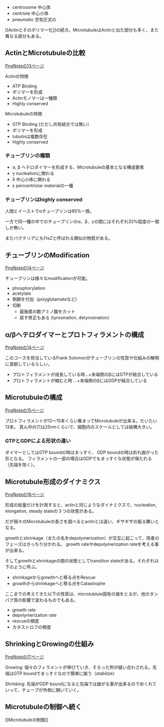 - centrosome 中心体
- centriole 中心小体
- pneumatic 空気圧式の

[[Actinとそのポリマー化]]の続き。MicrotubuleはActinと似た部分も多く、また異なる部分もある。

## ActinとMicrotubuleの比較

[PngNoteの13ページ](https://karino2.github.io/ImageGallery/CellBiology706x2.html#lg=1&slide=12)

Actinの特徴

- ATP Binding
- ポリマーを形成
- Actinモノマーは一種類
- Highly conserved

Microtubuleの特徴

- GTP Binding (ただし共有結合では無い）
- ポリマーを形成
- tubulinは複数存在
- Highly conserved

### チューブリンの種類

- α, β ヘテロダイマーを形成する、Microtubuleの基本となる構成要素
- γ nucleationに関わる
- δ 中心小体に関わる
- ε pericentriolar materialの一種

### チューブリンはhighly conserved

人間とイーストでαチューブリンは85%一致。

一方で同一種の中でのチューブリンのα、β、γの間にはそれぞれ33%程度の一致しか無い。

またバクテリアにもFtsZと呼ばれる類似の物質がある。

## チューブリンのModification

[PngNoteの14ページ](https://karino2.github.io/ImageGallery/CellBiology706x2.html#lg=1&slide=13)

チューブリンは様々なmodificationが可能。

- phosphorylation
- acetylate
- 側鎖を付加（polyglutamateなど)
- 切断
   - 最後尾の数アミノ酸をカット
   - 戻す修正もある (tyrosination, detyrosination）

## α/βヘテロダイマーとプロトフィラメントの構成

[PngNoteの14ページ](https://karino2.github.io/ImageGallery/CellBiology706x2.html#lg=1&slide=13)

このコースを担当しているFrank Solomonがチューブリンの性質や仕組みの解明に貢献しているらしい。

- プロトフィラメントが成長している時...+末端側のβにはGTPが結合している
- プロトフィラメントが縮むと時 ...+末端側のβにはGDPが結合している

## Microtubuleの構成

[PngNoteの15ページ](https://karino2.github.io/ImageGallery/CellBiology706x2.html#lg=1&slide=14)

プロトフィラメントが12〜15本くらい集まってMicrotubuleが出来る。だいたい13本。
真ん中の穴は25nmくらいで、細胞内のスケールとしては結構大きい。

### GTPとGDPによる形状の違い

ダイマーとしてはGTP boundの時はまっすぐ、 GDP boundの時は折れ曲がった形となる。
フィラメントの一部の場合はGDPでもまっすぐな状態が保たれる（先端を除く）。

## Microtubule形成のダイナミクス

[PngNoteの16ページ](https://karino2.github.io/ImageGallery/CellBiology706x2.html#lg=1&slide=15)

形成の総量だけを計測すると、actinと同じようなダイナミクスで、nucleation, elongation, steady stateの３つの状態がある。

だが個々のMicrotubuleの長さを調べるとactinとは違い、ギザギザの振る舞いとなる。

growthとshrinkage（またの名をdepolymerization）が交互に起こって、両者のフェーズはきっちり分かれる。
growth rateやdepolymerization rateを考える事が出来る。

そしてgrowthとshrinkageの間の状態としてtransition stateがある。それぞれ以下のように呼ぶ。

- shrinkageからgrowthへと移る点をRescue
- growthからshrinkageへと移る点をCatastrophe

ここまでの考えてきた以下の性質は、microtublule固有の値をとるが、他のタンパク質の影響で変わるものでもある。

- growth rate
- depolymerization rate
- rescueの頻度
- カタストロフの頻度

## ShrinkingとGrowingの仕組み

[PngNoteの17ページ](https://karino2.github.io/ImageGallery/CellBiology706x2.html#lg=1&slide=16)

Growing: 個々のフィラメントが伸びていき、そろった所が縫い合わされる。先端はGTP boundでまっすぐなので簡単に揃う（stabilize）

Shrinking: 先端がGDP boundになると先端では曲がる事が出来るのでめくれていって、チューブが外側に開いていく。

## Microtubuleの制御へ続く

[[Microtubuleの制御]]